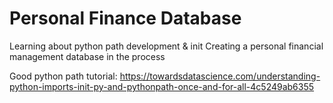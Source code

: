 # Personal Finance Database 

Learning about python path development & init
Creating a personal financial management database in the process 

Good python path tutorial: 
https://towardsdatascience.com/understanding-python-imports-init-py-and-pythonpath-once-and-for-all-4c5249ab6355


